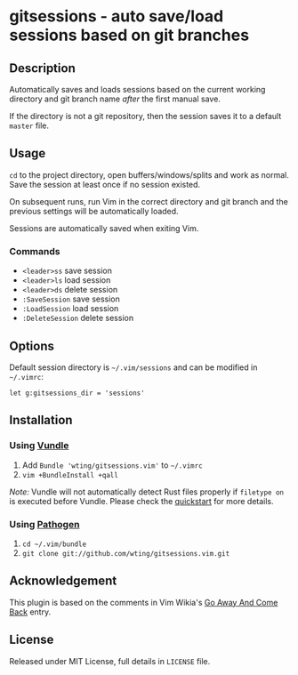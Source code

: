# gitsessions - auto save/load sessions based on git branches

## Description

Automatically saves and loads sessions based on the current working directory
and git branch name *after* the first manual save.

If the directory is not a git repository, then the session saves it to a default
`master` file.

## Usage

`cd` to the project directory, open buffers/windows/splits and work as normal.
Save the session at least once if no session existed.

On subsequent runs, run Vim in the correct directory and git branch and the
previous settings will be automatically loaded.

Sessions are automatically saved when exiting Vim.

### Commands

- `<leader>ss` save session
- `<leader>ls` load session
- `<leader>ds` delete session
- `:SaveSession` save session
- `:LoadSession` load session
- `:DeleteSession` delete session

## Options

Default session directory is `~/.vim/sessions` and can be modified in `~/.vimrc`:

    let g:gitsessions_dir = 'sessions'

## Installation

### Using [Vundle][v]

1. Add `Bundle 'wting/gitsessions.vim'` to `~/.vimrc`
2. `vim +BundleInstall +qall`

*Note:* Vundle will not automatically detect Rust files properly if `filetype
on` is executed before Vundle. Please check the [quickstart][vqs] for more
details.

### Using [Pathogen][p]

1. `cd ~/.vim/bundle`
2. `git clone git://github.com/wting/gitsessions.vim.git`

## Acknowledgement

This plugin is based on the comments in Vim Wikia's [Go Away And Come Back][vw]
entry.

## License

Released under MIT License, full details in `LICENSE` file.

[p]: https://github.com/tpope/vim-pathogen
[v]: https://github.com/gmarik/vundle
[vqs]: https://github.com/gmarik/vundle#quick-start
[vw]: http://vim.wikia.com/wiki/Go_away_and_come_back

